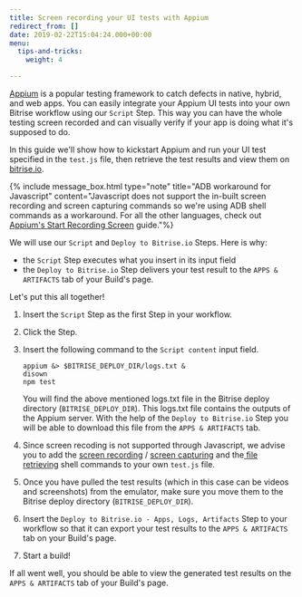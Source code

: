 ```yaml
---
title: Screen recording your UI tests with Appium
redirect_from: []
date: 2019-02-22T15:04:24.000+00:00
menu:
  tips-and-tricks:
    weight: 4

---
```

[Appium](http://appium.io/) is a popular testing framework to catch defects in native, hybrid, and web apps. You can easily integrate your Appium UI tests into your own Bitrise workflow using our `Script` Step. This way you can have the whole testing screen recorded and can visually verify if your app is doing what it's supposed to do.

In this guide we'll show how to kickstart Appium and run your UI test specified in the `test.js` file, then retrieve the test results and view them on [bitrise.io](https://www.bitrise.io).

{% include message_box.html type="note" title="ADB workaround for Javascript" content="Javascript does not support the in-built screen recording and screen capturing commands so we're using ADB shell commands as a workaround. For all the other languages, check out [Appium's Start Recording Screen](http://appium.io/docs/en/commands/device/recording-screen/start-recording-screen/) guide."%}

We will use our `Script` and `Deploy to Bitrise.io` Steps. Here is why:

* the `Script` Step executes what you insert in its input field
* the `Deploy to Bitrise.io` Step delivers your test result to the `APPS & ARTIFACTS` tab of your Build's page.

Let's put this all together!

1. Insert the `Script` Step as the first Step in your workflow.
2. Click the Step.
3. Insert the following command to the `Script content` input field.

       appium &> $BITRISE_DEPLOY_DIR/logs.txt & 
       disown
       npm test

   You will find the above mentioned logs.txt file in the Bitrise deploy directory (`BITRISE_DEPLOY_DIR`). This logs.txt file contains the outputs of the Appium server. With the help of the `Deploy to Bitrise.io` Step you will be able to download this file from the `APPS & ARTIFACTS` tab.
4. Since screen recoding is not supported through Javascript, we advise you to add the [screen recording](http://adbshell.com/commands/adb-shell-screenrecord) / [screen capturing](http://adbshell.com/commands/adb-shell-screencap) and the[ file retrieving](http://adbshell.com/commands/adb-pull) shell commands to your own `test.js` file.
5. Once you have pulled the test results (which in this case can be videos and screenshots) from the emulator, make sure you move them to the Bitrise deploy directory (`BITRISE_DEPLOY_DIR`).
6. Insert the `Deploy to Bitrise.io - Apps, Logs, Artifacts` Step to your workflow so that it can export your test results to the `APPS & ARTIFACTS` tab on your Build's page.
7. Start a build!

If all went well, you should be able to view the generated test results on the `APPS & ARTIFACTS` tab of your Build's page.
